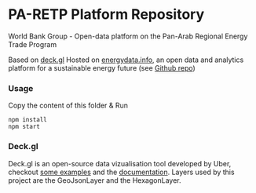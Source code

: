 # PA-RETP Platform Repository
World Bank Group - Open-data platform on the Pan-Arab Regional Energy Trade Program

Based on [deck.gl](http://deck.gl)
Hosted on [energydata.info](https://energydata.info), an open data and analytics platform for a sustainable energy future (see [Github repo](https://github.com/energy-data/energydata.info))

### Usage
Copy the content of this folder & Run
```
npm install
npm start
```

### Deck.gl
Deck.gl is an open-source data vizualisation tool developed by Uber, checkout [some examples](https://uber.github.io/deck.gl/#/examples/overview) and the [documentation](https://uber.github.io/deck.gl/#/documentation/overview/introduction).
Layers used by this project are the GeoJsonLayer and the HexagonLayer.
